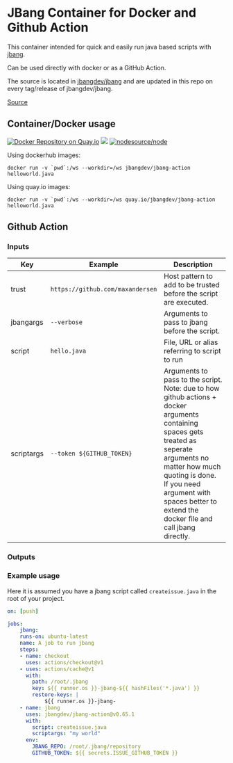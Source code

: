 # JBang Container for Docker and Github Action

This container intended for quick and easily run java based scripts with [jbang](https://jbang.dev).

Can be used directly with docker or as a GitHub Action.

The source is located in [jbangdev/jbang](https://github.com/jbangdev/jbang/blob/master/src/main/scripts/container/) and are updated in this repo on every tag/release of jbangdev/jbang.

[Source](https://github.com/jbangdev/jbang-action)

## Container/Docker usage

[![Docker Repository on Quay.io](https://quay.io/repository/jbangdev/jbang-action/status "Docker Repository on Quay.io")](https://quay.io/repository/jbangdev/jbang-action) [![](https://images.microbadger.com/badges/image/jbangdev/jbang-action.svg)](https://microbadger.com/images/jbangdev/jbang-action "Get your own image badge on microbadger.com") [![nodesource/node](http://dockeri.co/image/jbangdev/jbang-action)](https://registry.hub.docker.com/r/jbangdev/jbang-action)

Using dockerhub images:

```
docker run -v `pwd`:/ws --workdir=/ws jbangdev/jbang-action helloworld.java
```

Using quay.io images:

```
docker run -v `pwd`:/ws --workdir=/ws quay.io/jbangdev/jbang-action helloworld.java
```


## Github Action

### Inputs

Key | Example | Description
----|---------|------------
trust | `https://github.com/maxandersen` | Host pattern to add to be trusted before the script are executed.
jbangargs | `--verbose` | Arguments to pass to jbang before the script.
script | `hello.java` | File, URL or alias referring to script to run
scriptargs | `--token ${GITHUB_TOKEN}` | Arguments to pass to the script. Note: due to how github actions + docker arguments containing spaces gets treated as seperate arguments no matter how much quoting is done. If you need argument with spaces better to extend the docker file and call jbang directly.

### Outputs

### Example usage

Here it is assumed you have a jbang script called `createissue.java` in the root of your project.

```yaml
on: [push]

jobs:
    jbang:
    runs-on: ubuntu-latest
    name: A job to run jbang
    steps:
    - name: checkout
      uses: actions/checkout@v1
    - uses: actions/cache@v1
      with:
        path: /root/.jbang
        key: ${{ runner.os }}-jbang-${{ hashFiles('*.java') }}
        restore-keys: |
            ${{ runner.os }}-jbang-
    - name: jbang
      uses: jbangdev/jbang-action@v0.65.1
      with:
        script: createissue.java
        scriptargs: "my world"
      env:
        JBANG_REPO: /root/.jbang/repository
        GITHUB_TOKEN: ${{ secrets.ISSUE_GITHUB_TOKEN }}
```
